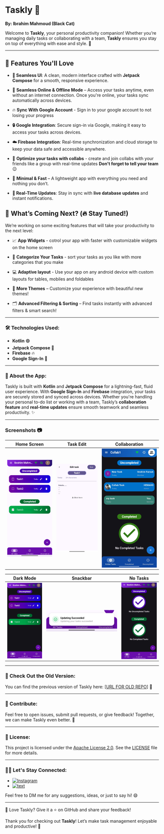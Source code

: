# Taskly 🚀

**By: Ibrahim Mahmoud (Black Cat)**

Welcome to **Taskly**, your personal productivity companion! Whether you’re managing daily tasks or collaborating with a team, **Taskly** ensures you stay on top of everything with ease and style. 🎯

---

## 🌟 **Features You'll Love**

- **💎 Seamless UI**: A clean, modern interface crafted with **Jetpack Compose** for a smooth, responsive experience.
  
- 📡 **Seamless Online & Offline Mode** – Access your tasks anytime, even without an internet connection. Once you're online, your tasks sync automatically across devices.
  
- 🔥 **Sync With Google Account** - Sign in to your google account to not losing your progress
  
- **🔒 Google Integration**: Secure sign-in via Google, making it easy to access your tasks across devices.
  
- **☁️ Firebase Integration**: Real-time synchronization and cloud storage to keep your data safe and accessible anywhere.
  
- 👥 **Optimize your tasks with collabs** - create and join collabs with your friends like a group with real-time updates **Don't forget to tell your team**😉
  
- 🎯 **Minimal & Fast** – A lightweight app with everything you need and nothing you don’t.
  
- **📲 Real-Time Updates**: Stay in sync with **live database updates** and instant notifications.
  

## 🚀 **What’s Coming Next? (🔥 Stay Tuned!)**

We’re working on some exciting features that will take your productivity to the next level:

- 📈 **App Widgets** - cotrol your app with faster with customizable widgets on the home screen

- 📁 **Categorize Your Tasks** - sort your tasks as you like with more categories that you make

- 💻 **Adaptive layout** - Use your app on any android device with custom layouts for tables, mobiles and foldables

- 🌙 **More Themes** – Customize your experience with beautiful new themes!

- 🗂 **Advanced Filtering & Sorting** – Find tasks instantly with advanced filters & smart search!
---

### 🛠 Technologies Used:

- **Kotlin** 🟢
- **Jetpack Compose** 🖤
- **Firebase** 🔥
- **Google Sign-In** 🔑

---

### 📱 About the App:

Taskly is built with **Kotlin** and **Jetpack Compose** for a lightning-fast, fluid user experience. With **Google Sign-In** and **Firebase** integration, your tasks are securely stored and synced across devices. Whether you're handling your personal to-do list or working with a team, Taskly’s **collaboration feature** and **real-time updates** ensure smooth teamwork and seamless productivity. ✨

---

### Screenshots 📷

| Home Screen | Task Edit | Collaboration |
|------------|--------------|--------------|
| ![Home](Screenshots/lightmode.jpg) | ![Task Edit](Screenshots/taskeditlight.jpg) | ![Collaboration](Screenshots/collabscreen.jpg) |

| Dark Mode | Snackbar | No Tasks |
|----------|--------|--------------|
| ![Dark Mode](Screenshots/homewithtasks.jpg) | ![Snackbar](Screenshots/snackbar.jpg) | ![No Tasks](Screenshots/homenotasks.jpg) |


---

### 🔗 Check Out the Old Version:

You can find the previous version of Taskly here: [[URL FOR OLD REPO](https://github.com/BIackCatt/Todo-Android-App)] 🔄

---

### 🤝 Contribute:

Feel free to open issues, submit pull requests, or give feedback! Together, we can make Taskly even better. 💬

---

### 📜 License:

This project is licensed under the [Apache License 2.0](https://www.apache.org/licenses/LICENSE-2.0). See the [LICENSE](LICENSE) file for more details.

---

### 👨‍💻 Let's Stay Connected:

 - [![Instagram](https://img.shields.io/badge/Instagram-833AB4?style=for-the-badge&logo=instagram&logoColor=white)](https://www.instagram.com/hemako_m?igsh=dXB5dXBnYmgyaTFh)
 - [![text](https://img.shields.io/badge/LinkedIn-0077B5?style=for-the-badge&logo=linkedin&logoColor=white)](https://eg.linkedin.com/in/ibrahim-mahmoud-1930b3329)
   
 Feel free to DM me for any suggestions, ideas, or just to say hi! 😄
 
---

🎯 Love Taskly? Give it a ⭐ on GitHub and share your feedback!

Thank you for checking out **Taskly**! Let’s make task management enjoyable and productive! 💪

